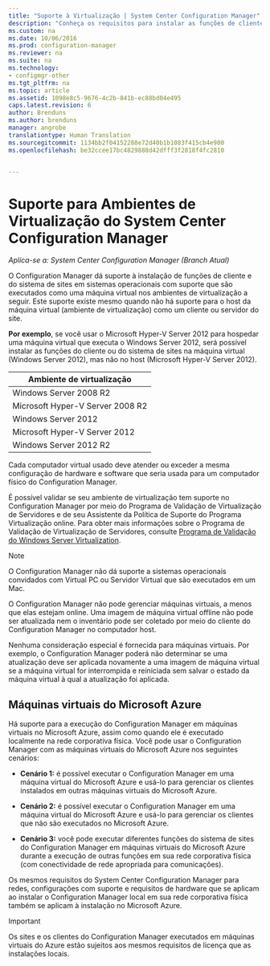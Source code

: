 ```yaml
---
title: "Suporte à Virtualização | System Center Configuration Manager"
description: "Conheça os requisitos para instalar as funções de cliente e do sistema de sites do System Center Configuration Manager em um ambiente de virtualização."
ms.custom: na
ms.date: 10/06/2016
ms.prod: configuration-manager
ms.reviewer: na
ms.suite: na
ms.technology:
- configmgr-other
ms.tgt_pltfrm: na
ms.topic: article
ms.assetid: 1098e8c5-9676-4c2b-841b-ec88bd04e495
caps.latest.revision: 6
author: Brenduns
ms.author: brenduns
manager: angrobe
translationtype: Human Translation
ms.sourcegitcommit: 1134bb2f04152288e72d40b1b1083f415cb4e900
ms.openlocfilehash: be32ccee17bc4829888d42dfff3f2818f4fc2810


---
```

# <a name="support-for-virtualization-environments-for-system-center-configuration-manager"></a>Suporte para Ambientes de Virtualização do System Center Configuration Manager

*Aplica-se a: System Center Configuration Manager (Branch Atual)*

O Configuration Manager dá suporte à instalação de funções de cliente e do sistema de sites em sistemas operacionais com suporte que são executados como uma máquina virtual nos ambientes de virtualização a seguir. Este suporte existe mesmo quando não há suporte para o host da máquina virtual (ambiente de virtualização) como um cliente ou servidor do site.  

 **Por exemplo**, se você usar o Microsoft Hyper-V Server 2012 para hospedar uma máquina virtual que executa o Windows Server 2012, será possível instalar as funções do cliente ou do sistema de sites na máquina virtual (Windows Server 2012), mas não no host (Microsoft Hyper-V Server 2012).  

|Ambiente de virtualização|  
|--------------------------------|  
|Windows Server 2008 R2|  
|Microsoft Hyper-V Server 2008 R2|  
|Windows Server 2012|  
|Microsoft Hyper-V Server 2012|  
|Windows Server 2012 R2|  

 Cada computador virtual usado deve atender ou exceder a mesma configuração de hardware e software que seria usada para um computador físico do Configuration Manager.  

 É possível validar se seu ambiente de virtualização tem suporte no Configuration Manager por meio do Programa de Validação de Virtualização de Servidores e de seu Assistente da Política de Suporte do Programa Virtualização online. Para obter mais informações sobre o Programa de Validação de Virtualização de Servidores, consulte [Programa de Validação do Windows Server Virtualization](https://www.windowsservercatalog.com/svvp.aspx).  

> [!NOTE]  
>  O Configuration Manager não dá suporte a sistemas operacionais convidados com Virtual PC ou Servidor Virtual que são executados em um Mac.  

O Configuration Manager não pode gerenciar máquinas virtuais, a menos que elas estejam online. Uma imagem de máquina virtual offline não pode ser atualizada nem o inventário pode ser coletado por meio do cliente do Configuration Manager no computador host.  

Nenhuma consideração especial é fornecida para máquinas virtuais. Por exemplo, o Configuration Manager poderá não determinar se uma atualização deve ser aplicada novamente a uma imagem de máquina virtual se a máquina virtual for interrompida e reiniciada sem salvar o estado da máquina virtual à qual a atualização foi aplicada.  

##  <a name="a-namebkmkazurea-microsoft-azure-virtual-machines"></a><a name="bkmk_Azure"></a> Máquinas virtuais do Microsoft Azure  
 Há suporte para a execução do Configuration Manager em máquinas virtuais no Microsoft Azure, assim como quando ele é executado localmente na rede corporativa física. Você pode usar o Configuration Manager com as máquinas virtuais do Microsoft Azure nos seguintes cenários:  

-   **Cenário 1:** é possível executar o Configuration Manager em uma máquina virtual do Microsoft Azure e usá-lo para gerenciar os clientes instalados em outras máquinas virtuais do Microsoft Azure.  

-   **Cenário 2:** é possível executar o Configuration Manager em uma máquina virtual do Microsoft Azure e usá-lo para gerenciar os clientes que não são executados no Microsoft Azure.  

-   **Cenário 3:** você pode executar diferentes funções do sistema de sites do Configuration Manager em máquinas virtuais do Microsoft Azure durante a execução de outras funções em sua rede corporativa física (com conectividade de rede apropriada para comunicações).  

Os mesmos requisitos do System Center Configuration Manager para redes, configurações com suporte e requisitos de hardware que se aplicam ao instalar o Configuration Manager local em sua rede corporativa física também se aplicam à instalação no Microsoft Azure.  

> [!IMPORTANT]  
>  Os sites e os clientes do Configuration Manager executados em máquinas virtuais do Azure estão sujeitos aos mesmos requisitos de licença que as instalações locais.  



<!--HONumber=Nov16_HO1-->



